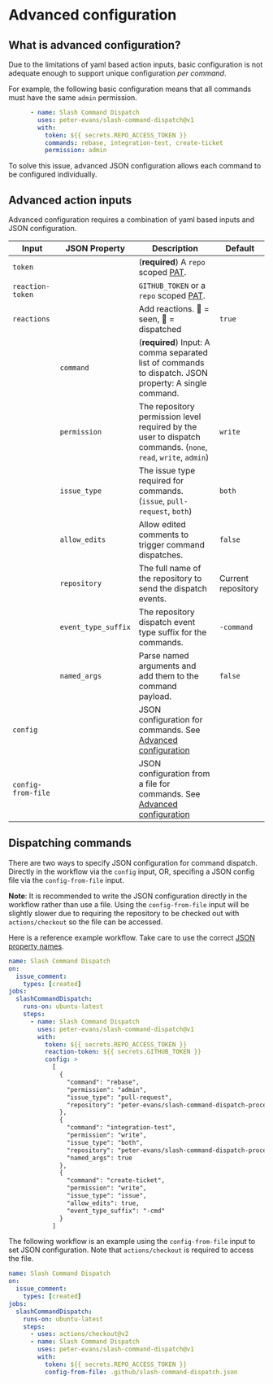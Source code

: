 # Advanced configuration

## What is advanced configuration?

Due to the limitations of yaml based action inputs, basic configuration is not adequate enough to support unique configuration *per command*.

For example, the following basic configuration means that all commands must have the same `admin` permission.

```yml
      - name: Slash Command Dispatch
        uses: peter-evans/slash-command-dispatch@v1
        with:
          token: ${{ secrets.REPO_ACCESS_TOKEN }}
          commands: rebase, integration-test, create-ticket
          permission: admin
```

To solve this issue, advanced JSON configuration allows each command to be configured individually.

## Advanced action inputs

Advanced configuration requires a combination of yaml based inputs and JSON configuration.

| Input | JSON Property | Description | Default |
| --- | --- | --- | --- |
| `token` | | (**required**) A `repo` scoped [PAT](https://help.github.com/en/github/authenticating-to-github/creating-a-personal-access-token-for-the-command-line). | |
| `reaction-token` | | `GITHUB_TOKEN` or a `repo` scoped [PAT](https://help.github.com/en/github/authenticating-to-github/creating-a-personal-access-token-for-the-command-line). | |
| `reactions` | | Add reactions. :eyes: = seen, :rocket: = dispatched | `true` |
| | `command` | (**required**) Input: A comma separated list of commands to dispatch. JSON property: A single command. | |
| | `permission` | The repository permission level required by the user to dispatch commands. (`none`, `read`, `write`, `admin`) | `write` |
| | `issue_type` | The issue type required for commands. (`issue`, `pull-request`, `both`) | `both` |
| | `allow_edits` | Allow edited comments to trigger command dispatches. | `false` |
| | `repository` | The full name of the repository to send the dispatch events. | Current repository |
| | `event_type_suffix` | The repository dispatch event type suffix for the commands. | `-command` |
| | `named_args` | Parse named arguments and add them to the command payload. | `false` |
| `config` | | JSON configuration for commands. See [Advanced configuration](#advanced-configuration) | |
| `config-from-file` | | JSON configuration from a file for commands. See [Advanced configuration](#advanced-configuration) | |

## Dispatching commands

There are two ways to specify JSON configuration for command dispatch. Directly in the workflow via the `config` input, OR, specifing a JSON config file via the `config-from-file` input.

**Note**: It is recommended to write the JSON configuration directly in the workflow rather than use a file. Using the `config-from-file` input will be slightly slower due to requiring the repository to be checked out with `actions/checkout` so the file can be accessed.

Here is a reference example workflow. Take care to use the correct [JSON property names](#advanced-action-inputs).

```yml
name: Slash Command Dispatch
on:
  issue_comment:
    types: [created]
jobs:
  slashCommandDispatch:
    runs-on: ubuntu-latest
    steps:
      - name: Slash Command Dispatch
        uses: peter-evans/slash-command-dispatch@v1
        with:
          token: ${{ secrets.REPO_ACCESS_TOKEN }}
          reaction-token: ${{ secrets.GITHUB_TOKEN }}
          config: >
            [
              {
                "command": "rebase",
                "permission": "admin",
                "issue_type": "pull-request",
                "repository": "peter-evans/slash-command-dispatch-processor"
              },
              {
                "command": "integration-test",
                "permission": "write",
                "issue_type": "both",
                "repository": "peter-evans/slash-command-dispatch-processor",
                "named_args": true
              },
              {
                "command": "create-ticket",
                "permission": "write",
                "issue_type": "issue",
                "allow_edits": true,
                "event_type_suffix": "-cmd"
              }
            ]
```

The following workflow is an example using the `config-from-file` input to set JSON configuration.
Note that `actions/checkout` is required to access the file.

```yml
name: Slash Command Dispatch
on:
  issue_comment:
    types: [created]
jobs:
  slashCommandDispatch:
    runs-on: ubuntu-latest
    steps:
      - uses: actions/checkout@v2
      - name: Slash Command Dispatch
        uses: peter-evans/slash-command-dispatch@v1
        with:
          token: ${{ secrets.REPO_ACCESS_TOKEN }}
          config-from-file: .github/slash-command-dispatch.json
```
